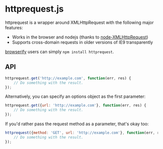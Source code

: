 httprequest.js
==============

httprequest is a wrapper around XMLHttpRequest with the following major
features:

* Works in the browser and nodejs (thanks to [node-XMLHttpRequest])
* Supports cross-domain requests in older versions of IE9 transparently

[browserify] users can simply `npm install httprequest`.


## API

```javascript
httprequest.get('http://example.com', function(err, res) {
    // Do something with the result.
});
```

Alternatively, you can specify an options object as the first parameter:

```javascript
httprequest.get({url: 'http://example.com'}, function(err, res) {
    // Do something with the result.
});
```

If you'd rather pass the request method as a parameter, that's okay too:

```javascript
httprequest({method: 'GET', url: 'http://example.com'}, function(err, res) {
    // Do something with the result.
});
```


[browserify]: http://browserify.org
[node-XMLHttpRequest]: https://github.com/driverdan/node-XMLHttpRequest
